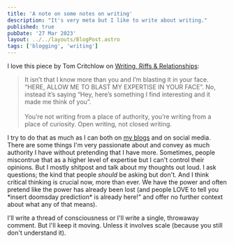 ```yaml
---
title: 'A note on some notes on writing'
description: "It's very meta but I like to write about writing."
published: true
pubDate: '27 Mar 2023'
layout: ../../layouts/BlogPost.astro
tags: ['blogging', 'writing']
---
```


I love this piece by Tom Critchlow on [Writing, Riffs & Relationships](https://tomcritchlow.com/2023/02/10/riffs/):

>It isn’t that I know more than you and I’m blasting it in your face. “HERE, ALLOW ME TO BLAST MY EXPERTISE IN YOUR FACE”. No, instead it’s saying “Hey, here’s something I find interesting and it made me think of you”.
<br><br>
>You’re not writing from a place of authority, you’re writing from a place of curiosity. Open writing, not closed writing.

I try to do that as much as I can both on [my blogs](/projects/) and on social media. There are some things I'm very passionate about and convey as much authority I have without pretending that I have more. Sometimes, people miscontrue that as a higher level of expertise but I can't control their opinions. But I mostly shitpost and talk about my thoughts out loud. I ask questions; the kind that people _should_ be asking but don't. And I think critical thinking is crucial now, more than ever. We have the power and often pretend like the power has already been lost (and people LOVE to tell you &ast;insert doomsday prediction&ast; is already here!" and offer no further context about what any of that means).

I'll write a thread of consciousness or I'll write a single, throwaway comment. But I'll keep it moving. Unless it involves scale (because you still don't understand it).